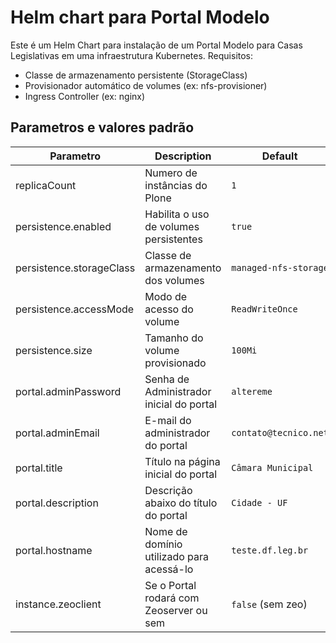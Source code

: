 # Helm chart para Portal Modelo

Este é um Helm Chart para instalação de um Portal Modelo para Casas Legislativas em uma infraestrutura Kubernetes. Requisitos:

 - Classe de armazenamento persistente (StorageClass)
 - Provisionador automático de volumes (ex: nfs-provisioner)
 - Ingress Controller (ex: nginx)

## Parametros e valores padrão

| Parametro                 | Description                                | Default               |
|---------------------------|--------------------------------------------|-----------------------|
| replicaCount              | Numero de instâncias do Plone              | `1`                   |
| persistence.enabled       | Habilita o uso de volumes persistentes     | `true`                |
| persistence.storageClass  | Classe de armazenamento dos volumes        | `managed-nfs-storage` |
| persistence.accessMode    | Modo de acesso do volume                   | `ReadWriteOnce`       |
| persistence.size          | Tamanho do volume provisionado             | `100Mi`               |
| portal.adminPassword      | Senha de Administrador inicial do portal   | `altereme`            |
| portal.adminEmail         | E-mail do administrador do portal          | `contato@tecnico.net` |
| portal.title              | Título na página inicial do portal         | `Câmara Municipal`    |
| portal.description        | Descrição abaixo do título do portal       | `Cidade - UF`         |
| portal.hostname           | Nome de domínio utilizado para acessá-lo   | `teste.df.leg.br`     |
| instance.zeoclient        | Se o Portal rodará com Zeoserver ou sem    | `false` (sem zeo)     |
